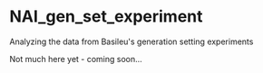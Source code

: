 # NAI_gen_set_experiment
Analyzing the data from Basileu's generation setting experiments

Not much here yet - coming soon...
